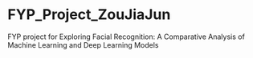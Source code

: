 # FYP_Project_ZouJiaJun
FYP project for Exploring Facial Recognition: A Comparative Analysis of Machine Learning and Deep Learning Models
